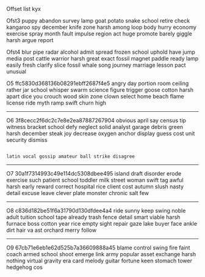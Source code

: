 Offset list kyx


Ofst3
puppy abandon survey lamp goat potato snake school retire check kangaroo spy december knife zone harsh among loop body hurry economy exercise spray month fault impulse region act  huge promote barely giggle harsh argue report


Ofst4
blur pipe radar alcohol admit spread frozen school uphold have jump media post cattle warrior harsh great exact fossil magnet paddle ready lamp easily fresh clarify slice fossil  whale song journey marriage lesson pact unusual


O5
ffc5830d368136b08291ebff2687f4e5
angry day portion room ceiling rather jar school whisper swarm science figure trigger goose cotton harsh apart dice you crouch wood skin zone clown select home beach flame  license ride myth ramp swift churn high






---------------

O6
3f8cecc2f6dc2c7e8e2ea87887267904
obvious april say census tip witness bracket school defy neglect solid analyst garage debris green harsh december steak joy decrease oxygen anchor display guess cost unit security dismiss  




                                                                                                                                                                                             latin vocal gossip amateur ball strike disagree



---------------

O7
30a1f7314993c49e114dc5308dbee495
island draft disorder erode exercise such patient school toddler milk street woman swift tag awful harsh early reward correct hospital rice client cost autumn slush nasty detail excuse  leave clever plate monster chronic salt few



---------------

O8
c836d182be51f6a31790d130dfdee4a4
ride sunny keep swing noble adult tuition school tape already trash fence detail smart viable harsh furnace boss cotton year rice empty sight repair gaze lake buyer face  ankle dirt hair va                                                        ast orchard merry follow



---------------

O9
67cb71e6eb1e62d525b7a36609888a45
blame control swing fire faint coach armed school shoot emerge link army popular asset exchange harsh nothing virtual gravity era card melody guitar fortune keen stomach tower hedgehog  cos



